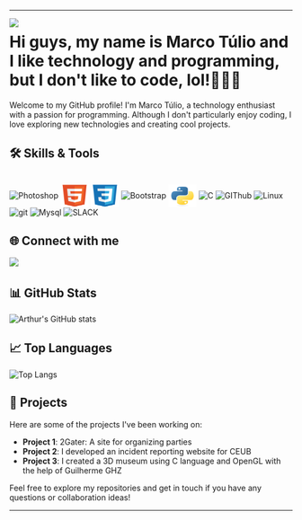 
---

<div style="float: left; width: 20%; margin-right: 10px;">
  <img width="15%" src="https://www.icegif.com/wp-content/uploads/2022/04/icegif-1270.gif" target="_blank">
  <!-- 
  https://picrew.me/en/image_maker/338224#google_vignette
  gift maker 
  https://ezgif.com/maker
  -->
</div>

# Hi guys, my name is Marco Túlio and I like technology and programming, but I don't like to code, lol!👨🏽‍💻
<!-- 
icon 
https://emojipedia.org/pt/castor
-->

Welcome to my GitHub profile! I'm Marco Túlio, a technology enthusiast with a passion for programming. Although I don't particularly enjoy coding, I love exploring new technologies and creating cool projects.

## 🛠️ Skills & Tools
<div style="display: inline_block"><br>
  <img align="center" alt="Photoshop" height="40" width="50" src="https://icongr.am/devicon/photoshop-line.svg?size=148&color=2e6dff">
  <img align="center" alt="HTML" height="40" width="50" src="https://raw.githubusercontent.com/devicons/devicon/master/icons/html5/html5-original.svg">
  <img align="center" alt="CSS" height="40" width="50" src="https://raw.githubusercontent.com/devicons/devicon/master/icons/css3/css3-original.svg">
  <img align="center" alt="Bootstrap" height="40" width="50" src="https://icongr.am/devicon/bootstrap-plain-wordmark.svg?size=148&color=7c0594">
  <img align="center" alt="Python" height="40" width="50" src="https://raw.githubusercontent.com/devicons/devicon/master/icons/python/python-original.svg">
  <img align="center" alt="C" height="40" width="50" src="https://icongr.am/devicon/c-original.svg?size=148&color=7c0594">
  <img align="center" alt="GIThub" height="40" width="50" src="https://icongr.am/devicon/github-original-wordmark.svg?size=148&color=a6ff00">
  <img align="center" alt="Linux" height="40" width="50" src="https://icongr.am/devicon/linux-original.svg?size=148&color=000000">
  <img align="center" alt="git" height="40" width="50" src="https://icongr.am/devicon/git-original.svg?size=148&color=2e6dff">
  <img align="center" alt="Mysql" height="70" width="80" src="https://icongr.am/devicon/mysql-original-wordmark.svg?size=148&color=2e6dff">
  <img align="center" alt="SLACK" height="70" width="80" src="https://icongr.am/devicon/slack-original-wordmark.svg?size=148&color=000000">
</div>

## 🌐 Connect with me
<div> 
  <a href="https://www.linkedin.com/in/arthur-arash-briceno-heidari/" target="_blank"><img src="https://img.shields.io/badge/-LinkedIn-%230077B5?style=for-the-badge&logo=linkedin&logoColor=white" target="_blank"></a> 
  <!--
  https://dev.to/envoy_/150-badges-for-github-pnk
  <a href="https://instagram.com/rafaballerini" target="_blank"><img src="https://img.shields.io/badge/-Instagram-%23E4405F?style=for-the-badge&logo=instagram&logoColor=white" target="_blank"></a>
  <a href="https://discord.gg/wagxzStdcR" target="_blank"><img src="https://img.shields.io/badge/Discord-7289DA?style=for-the-badge&logo=discord&logoColor=white" target="_blank"></a> 
  <a href = "mailto:contatorafaballerini@gmail.com"><img src="https://img.shields.io/badge/-Gmail-%23333?style=for-the-badge&logo=gmail&logoColor=white" target="_blank"></a>
  -->
</div>

## 📊 GitHub Stats
![Arthur's GitHub stats](https://github-readme-stats.vercel.app/api?username=arthurbric&show_icons=true&theme=radical)

## 📈 Top Languages
![Top Langs](https://github-readme-stats.vercel.app/api/top-langs/?username=arthurbric&layout=compact&theme=radical)

<!-- ## 📝 Latest Blog Posts -->
<!-- BLOG-POST-LIST:START -->
<!-- BLOG-POST-LIST:END -->

## 🚀 Projects
Here are some of the projects I've been working on:

- **Project 1**: 2Gater: A site for organizing parties
- **Project 2**: I developed an incident reporting website for CEUB  
- **Project 3**: I created a 3D museum using C language and OpenGL with the help of Guilherme GHZ

<!--
## 🔗 Useful Links
- [Portfolio](https://yourportfolio.com)
- [Blog](https://yourblog.com)
- [YouTube Channel](https://youtube.com/yourchannel)
-->

Feel free to explore my repositories and get in touch if you have any questions or collaboration ideas!

---

